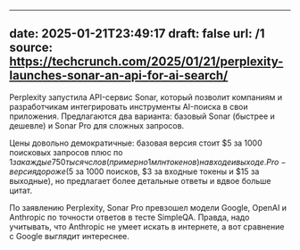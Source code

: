 ---
date: 2025-01-21T23:49:17
draft: false
url: /1
source: https://techcrunch.com/2025/01/21/perplexity-launches-sonar-an-api-for-ai-search/
------

Perplexity запустила API-сервис Sonar, который позволит компаниям и разработчикам интегрировать инструменты AI-поиска в свои приложения. Предлагаются два варианта: базовый Sonar (быстрее и дешевле) и Sonar Pro для сложных запросов.

Цены довольно демократичные: базовая версия стоит $5 за 1000 поисковых запросов плюс по $1 за каждые 750 тысяч слов (примерно 1 млн токенов) на входе и выходе. Pro-версия дороже ($5 за 1000 поисков, $3 за входные токены и $15 за выходные), но предлагает более детальные ответы и вдвое больше цитат.

По заявлению Perplexity, Sonar Pro превзошел модели Google, OpenAI и Anthropic по точности ответов в тесте SimpleQA. Правда, надо учитывать, что Anthropic не умеет искать в интернете, а вот сравнение с Google выглядит интереснее.
